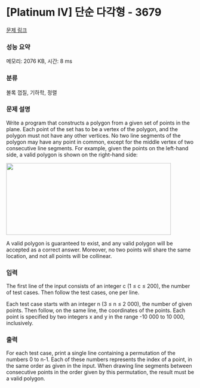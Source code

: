 # [Platinum IV] 단순 다각형 - 3679 

[문제 링크](https://www.acmicpc.net/problem/3679) 

### 성능 요약

메모리: 2076 KB, 시간: 8 ms

### 분류

볼록 껍질, 기하학, 정렬

### 문제 설명

<p>Write a program that constructs a polygon from a given set of points in the plane. Each point of the set has to be a vertex of the polygon, and the polygon must not have any other vertices. No two line segments of the polygon may have any point in common, except for the middle vertex of two consecutive line segments. For example, given the points on the left-hand side, a valid polygon is shown on the right-hand side:</p>

<p><img alt="" src="https://www.acmicpc.net/upload/images/spolygon.png" style="height:192px; width:441px"></p>

<p>A valid polygon is guaranteed to exist, and any valid polygon will be accepted as a correct answer. Moreover, no two points will share the same location, and not all points will be collinear.</p>

<p> </p>

### 입력 

 <p>The first line of the input consists of an integer c (1 ≤ c ≤ 200), the number of test cases. Then follow the test cases, one per line.</p>

<p>Each test case starts with an integer n (3 ≤ n ≤ 2 000), the number of given points. Then follow, on the same line, the coordinates of the points. Each point is specified by two integers x and y in the range -10 000 to 10 000, inclusively.</p>

### 출력 

 <p>For each test case, print a single line containing a permutation of the numbers 0 to n-1. Each of these numbers represents the index of a point, in the same order as given in the input. When drawing line segments between consecutive points in the order given by this permutation, the result must be a valid polygon.</p>

